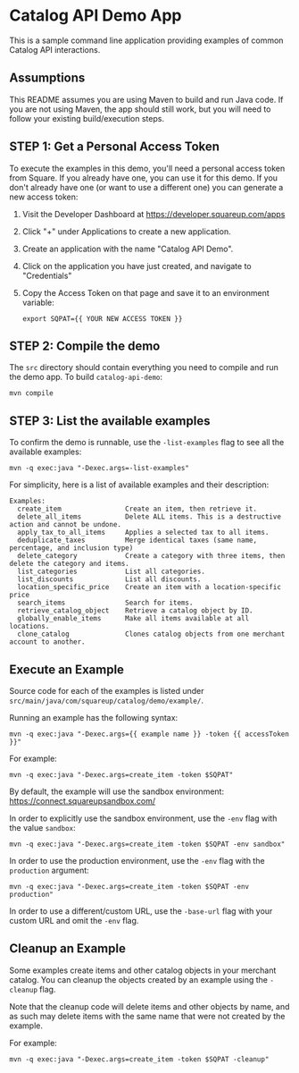 # Catalog API Demo App

This is a sample command line application providing examples of common Catalog API interactions.

## Assumptions

This README assumes you are using Maven to build and run Java code. If you are
not using Maven, the app should still work, but you will need to follow your
existing build/execution steps.

## STEP 1: Get a Personal Access Token

To execute the examples in this demo, you'll need a personal access token from
Square. If you already have one, you can use it for this demo. If you don't
already have one (or want to use a different one) you can generate a new access
token:

1. Visit the Developer Dashboard at https://developer.squareup.com/apps
2. Click "+" under Applications to create a new application.
3. Create an application with the name "Catalog API Demo".
4. Click on the application you have just created, and navigate to "Credentials"
4. Copy the Access Token on that page and save it to an
  environment variable:
   
   `export SQPAT={{ YOUR NEW ACCESS TOKEN }}`

## STEP 2: Compile the demo

The `src` directory should contain everything you need to compile and run the
demo app. To build `catalog-api-demo`:

```
mvn compile
```

## STEP 3: List the available examples

To confirm the demo is runnable, use the `-list-examples` flag to see all
the available examples:

```
mvn -q exec:java "-Dexec.args=-list-examples"
```

For simplicity, here is a list of available examples and their description:

```
Examples:
  create_item                Create an item, then retrieve it.
  delete_all_items           Delete ALL items. This is a destructive action and cannot be undone.
  apply_tax_to_all_items     Applies a selected tax to all items.
  deduplicate_taxes          Merge identical taxes (same name, percentage, and inclusion type)
  delete_category            Create a category with three items, then delete the category and items.
  list_categories            List all categories.
  list_discounts             List all discounts.
  location_specific_price    Create an item with a location-specific price
  search_items               Search for items.
  retrieve_catalog_object    Retrieve a catalog object by ID.
  globally_enable_items      Make all items available at all locations.
  clone_catalog              Clones catalog objects from one merchant account to another.
```

## Execute an Example

Source code for each of the examples is listed under
`src/main/java/com/squareup/catalog/demo/example/`.

Running an example has the following syntax:

```
mvn -q exec:java "-Dexec.args={{ example name }} -token {{ accessToken }}"
```

For example:
```
mvn -q exec:java "-Dexec.args=create_item -token $SQPAT"
```

By default, the example will use the sandbox environment: https://connect.squareupsandbox.com/

In order to explicitly use the sandbox environment, use the `-env` flag with the value `sandbox`:
```
mvn -q exec:java "-Dexec.args=create_item -token $SQPAT -env sandbox"
```

In order to use the production environment, use the `-env` flag with the `production` argument:
```
mvn -q exec:java "-Dexec.args=create_item -token $SQPAT -env production"
```

In order to use a different/custom URL, use the `-base-url` flag with your custom URL and omit the `-env` flag.


## Cleanup an Example

Some examples create items and other catalog objects in your merchant catalog. You can
cleanup the objects created by an example using the `-cleanup` flag.

Note that the cleanup code will delete items and other objects by name, and as such may
delete items with the same name that were not created by the example. 

For example:
```
mvn -q exec:java "-Dexec.args=create_item -token $SQPAT -cleanup"
```
